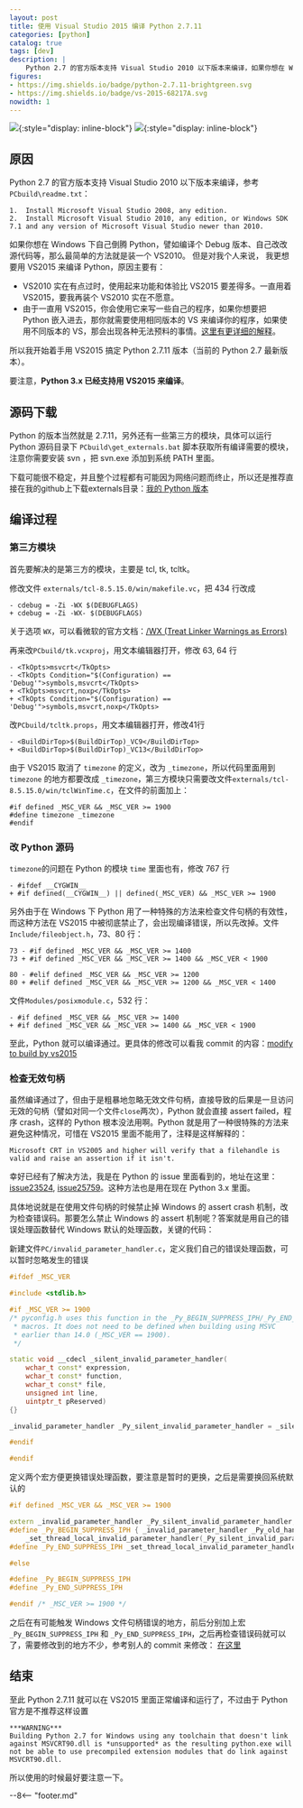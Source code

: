 ```yaml
---
layout: post
title: 使用 Visual Studio 2015 编译 Python 2.7.11
categories: [python]
catalog: true
tags: [dev]
description: |
    Python 2.7 的官方版本支持 Visual Studio 2010 以下版本来编译，如果你想在 Windows 下自己倒腾 Python，譬如编译个 Debug 版本、自己改改源代码等，那么最简单的方法就是装一个 VS2010。但是对我个人来说， 我更想要用 VS2015 来编译 Python，原因主要有...
figures:
- https://img.shields.io/badge/python-2.7.11-brightgreen.svg
- https://img.shields.io/badge/vs-2015-68217A.svg
nowidth: 1
---
```

<meta property="og:title" content="使用 Visual Studio 2015 编译 Python 2.7.11" />

![](https://img.shields.io/badge/python-2.7.11-brightgreen.svg){:style="display: inline-block"}
![](https://img.shields.io/badge/vs-2015-68217A.svg){:style="display: inline-block"}

## 原因

Python 2.7 的官方版本支持 Visual Studio 2010 以下版本来编译，参考 `PCbuild\readme.txt`：


	1.  Install Microsoft Visual Studio 2008, any edition.
	2.  Install Microsoft Visual Studio 2010, any edition, or Windows SDK 7.1 and any version of Microsoft Visual Studio newer than 2010.


如果你想在 Windows 下自己倒腾 Python，譬如编译个 Debug 版本、自己改改源代码等，那么最简单的方法就是装一个 VS2010。
但是对我个人来说， 我更想要用 VS2015 来编译 Python，原因主要有：


- VS2010 实在有点过时，使用起来功能和体验比 VS2015 要差得多。一直用着 VS2015，要我再装个 VS2010 实在不愿意。
- 由于一直用 VS2015，你会使用它来写一些自己的程序，如果你想要把 Python 嵌入进去，那你就需要使用相同版本的 VS 来编译你的程序，如果使用不同版本的 VS，那会出现各种无法预料的事情。[这里有更详细的解释](http://siomsystems.com/mixing-visual-studio-versions/)。

所以我开始着手用 VS2015 搞定 Python 2.7.11 版本（当前的 Python 2.7 最新版本）。

要注意，**Python 3.x 已经支持用 VS2015 来编译**。

## 源码下载

Python 的版本当然就是 2.7.11，另外还有一些第三方的模块，具体可以运行 Python 源码目录下 `PCbuild\get_externals.bat` 脚本获取所有编译需要的模块，注意你需要安装 svn ，把 svn.exe 添加到系统 PATH 里面。

下载可能很不稳定，并且整个过程都有可能因为网络问题而终止，所以还是推荐直接在我的github上下载externals目录：[我的 Python 版本](https://github.com/disenone/wpython-2.7.11/tree/e13f43a3b72ae2bdf4d2950c6364750ae668cbf4/externals)

## 编译过程

### 第三方模块

首先要解决的是第三方的模块，主要是 tcl, tk, tcltk。

修改文件 `externals/tcl-8.5.15.0/win/makefile.vc`，把 434 行改成

	- cdebug = -Zi -WX $(DEBUGFLAGS)
	+ cdebug = -Zi -WX- $(DEBUGFLAGS)

关于选项 `WX`，可以看微软的官方文档：[/WX (Treat Linker Warnings as Errors)](https://msdn.microsoft.com/en-us/library/ms235592.aspx)

再来改`PCbuild/tk.vcxproj`，用文本编辑器打开，修改 63, 64 行

	- <TkOpts>msvcrt</TkOpts>
	- <TkOpts Condition="$(Configuration) == 'Debug'">symbols,msvcrt</TkOpts>
	+ <TkOpts>msvcrt,noxp</TkOpts>
	+ <TkOpts Condition="$(Configuration) == 'Debug'">symbols,msvcrt,noxp</TkOpts>

改`PCbuild/tcltk.props`，用文本编辑器打开，修改41行

	- <BuildDirTop>$(BuildDirTop)_VC9</BuildDirTop>
	+ <BuildDirTop>$(BuildDirTop)_VC13</BuildDirTop>

由于 VS2015 取消了 `timezone` 的定义，改为 `_timezone`，所以代码里面用到 `timezone` 的地方都要改成 `_timezone`，第三方模块只需要改文件`externals/tcl-8.5.15.0/win/tclWinTime.c`，在文件的前面加上：

	#if defined _MSC_VER && _MSC_VER >= 1900
	#define timezone _timezone
	#endif

### 改 Python 源码

`timezone`的问题在 Python 的模块 `time` 里面也有，修改 767 行

	- #ifdef __CYGWIN__
	+ #if defined(__CYGWIN__) || defined(_MSC_VER) && _MSC_VER >= 1900

另外由于在 Windows 下 Python 用了一种特殊的方法来检查文件句柄的有效性，而这种方法在 VS2015 中被彻底禁止了，会出现编译错误，所以先改掉。文件 `Include/fileobject.h`，73、80 行：

	73 - #if defined _MSC_VER && _MSC_VER >= 1400
	73 + #if defined _MSC_VER && _MSC_VER >= 1400 && _MSC_VER < 1900

	80 - #elif defined _MSC_VER && _MSC_VER >= 1200
	80 + #elif defined _MSC_VER && _MSC_VER >= 1200 && _MSC_VER < 1400

文件`Modules/posixmodule.c`，532 行：

	- #if defined _MSC_VER && _MSC_VER >= 1400
	+ #if defined _MSC_VER && _MSC_VER >= 1400 && _MSC_VER < 1900

至此，Python 就可以编译通过。更具体的修改可以看我 commit 的内容：[modify to build by vs2015](https://github.com/disenone/wpython-2.7.11/commit/4037e2d806518dbf06ffb8ee5c46f419ef8d7edf)


### 检查无效句柄

虽然编译通过了，但由于是粗暴地忽略无效文件句柄，直接导致的后果是一旦访问无效的句柄（譬如对同一个文件`close`两次），Python 就会直接 assert failed，程序 crash，这样的 Python 根本没法用啊。Python 就是用了一种很特殊的方法来避免这种情况，可惜在 VS2015 里面不能用了，注释是这样解释的：

	Microsoft CRT in VS2005 and higher will verify that a filehandle is valid and raise an assertion if it isn't.


幸好已经有了解决方法，我是在 Python 的 issue 里面看到的，地址在这里：[issue23524](http://psf.upfronthosting.co.za/roundup/tracker/issue23524), [issue25759](http://psf.upfronthosting.co.za/roundup/tracker/issue25759)。这种方法也是用在现在 Python 3.x 里面。


具体地说就是在使用文件句柄的时候禁止掉 Windows 的 assert crash 机制，改为检查错误码。那要怎么禁止 Windows 的 assert 机制呢？答案就是用自己的错误处理函数替代 Windows 默认的处理函数，关键的代码：


新建文件`PC/invalid_parameter_handler.c`，定义我们自己的错误处理函数，可以暂时忽略发生的错误

```c++
#ifdef _MSC_VER

#include <stdlib.h>

#if _MSC_VER >= 1900
/* pyconfig.h uses this function in the _Py_BEGIN_SUPPRESS_IPH/_Py_END_SUPPRESS_IPH
 * macros. It does not need to be defined when building using MSVC
 * earlier than 14.0 (_MSC_VER == 1900).
 */

static void __cdecl _silent_invalid_parameter_handler(
    wchar_t const* expression,
    wchar_t const* function,
    wchar_t const* file,
    unsigned int line,
	uintptr_t pReserved) 
{}

_invalid_parameter_handler _Py_silent_invalid_parameter_handler = _silent_invalid_parameter_handler;

#endif

#endif
```

定义两个宏方便更换错误处理函数，要注意是暂时的更换，之后是需要换回系统默认的

```c++
#if defined _MSC_VER && _MSC_VER >= 1900

extern _invalid_parameter_handler _Py_silent_invalid_parameter_handler;
#define _Py_BEGIN_SUPPRESS_IPH { _invalid_parameter_handler _Py_old_handler = \
    _set_thread_local_invalid_parameter_handler(_Py_silent_invalid_parameter_handler);
#define _Py_END_SUPPRESS_IPH _set_thread_local_invalid_parameter_handler(_Py_old_handler); }

#else

#define _Py_BEGIN_SUPPRESS_IPH
#define _Py_END_SUPPRESS_IPH

#endif /* _MSC_VER >= 1900 */
```

之后在有可能触发 Windows 文件句柄错误的地方，前后分别加上宏`_Py_BEGIN_SUPPRESS_IPH` 和 `_Py_END_SUPPRESS_IPH`，之后再检查错误码就可以了，需要修改到的地方不少，参考别人的 commit 来修改：
[在这里](https://github.com/kovidgoyal/cpython/commit/a9ec814d466d3c0139d10b69666f88eed10e4940)

## 结束

至此 Python 2.7.11 就可以在 VS2015 里面正常编译和运行了，不过由于 Python 官方是不推荐这样设置

	***WARNING***
	Building Python 2.7 for Windows using any toolchain that doesn't link
	against MSVCRT90.dll is *unsupported* as the resulting python.exe will
	not be able to use precompiled extension modules that do link against
	MSVCRT90.dll.

所以使用的时候最好要注意一下。

--8<-- "footer.md"
